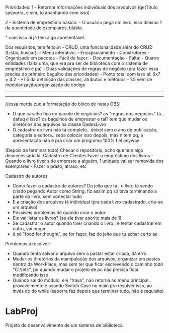 Prioridades:
1 - Retornar informações individuais dos arvquivos (getTitulo, sasporra, e sim, to apanhando com isso)

2 - Sistema de empréstimo básico:
	- O usuário pega um livro, isso diminui 1 da quantidade de exemplares, blabla.

	
^ com isso aí já tem algo apresentável.

Dos requisitos, tem feito:\n
	- CRUD, uma funcionalidade além do CRUD (Listar, buscar);
	- Menu interativo;
	- Encapsulamento
	- Construtores
	- Organizado em pacotes
	- Fácil de fazer:
		- Documentação
	- Falta:
		- Quatro entidades (falta uma, que era pra ser de biblioteca com o sistema de empréstimo e pa)
		- Duas validações de regras de negócio (pra fazer essa precisa do primeiro bagulho das prioridades)
	- Ponto total com isso aí: 6x7 = 4.2
	- +1.5 da definição das classes, atributos e métodos
	- 1.5 vem de modularização/organização do codigo







-----------------------------------------------
-----------------------------------------------




//essa merda zuo a formatação do bloco de notas 
OBS:
- O que caralho fica no pacote de negócios? as "regras dos negócios" tá.. dafuq é isso? os bagulhos de emprestar e tal?
tem que mudar os diretórios dos arquivos na classe DadosLivro
- O cadastro do livro não tá completo.. deixei sem o ano de publicação, categoria e editora.. sepa colocar isso depois, mas n tem pq, a apresentação não é pra criar um programa 100% fiel anyway

(Depois de terminar tudo) Checar o repositório, acho que tem algo desnecessário lá.
Cadastro de Clientes
Fazer o empréstimo dos livros
	- Quando o livro tiver sido empreste a alguém, 1 unidade vai ser removida dos exemplares
	- Fazer o prazo, atraso, etc

Cadastro de autores 
- Como fazer o cadastro de autores? Do jeito que tá.. o livro tá sendo criado pegando Autor como String, fiz assim pq só tava terminando a parte do livro, sem conectar tudo
- E a criação dos arquivos tá individual (pra cada livro cadastrado, cria-se um arquivo)
- Possiveis problemas de quando criar o autor:
- 	Ele vai listar os livros? (se ele tiver escrito mais de 1)
- 	Se cadastrar o autor quando tiver criando o livro.. e tentar cadastrar em outro, vai bugar
- 	é só "food for thought", se for fazer, faz do jeito que tu achar certo ae


Problemas a resolver:
- Quando tenta salvar o arquivo sem a pastar estar criada, dá erro.
- Mudar os diretórios da manipulação dos arquivos, organizar em pastas dentro da WorkPlace, mas sem ter que ficar escrevendo o caminho todo "C://etc", pq quando mudar o projeto de pc não precisa ficar modificando isso
- Quando sai do módulo, ele "trava", não retorna ao menu principal.. provavelmente é usando Switch Case no main pra resolver isso, ao invés do do while (saporra faz depois que terminar tudo, não é requisito)



# LabProj
Projeto do desenvolvimento de um sistema de biblioteca.
